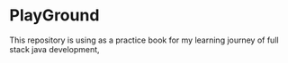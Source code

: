 # PlayGround
This repository is using as a practice book for my learning journey of full stack java development,
